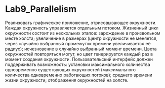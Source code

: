 # Lab9_Parallelism
Реализовать графическое приложение, отрисовывающее окружности. Каждая окружность управляется отдельным потоком. Жизненный цикл окружности состоит из нескольких этапов:  зарождение в произвольном месте холста; увеличение в размерах (центр окружности не меняется, через случайно выбранный промежуток времени увеличивается её радиус); исчезновение в случайно выбранный момент времени. Цвета окружностей повторяться могут, но цвет генерируется каждый раз в момент создания окружности.  Пользовательский интерфейс должен поддерживать возможность:  установки максимального количества одновременно существующих окружностей (максимального количества одновременно работающих потоков); среднего времени жизни окружности; отображения окружностей на холсте.
